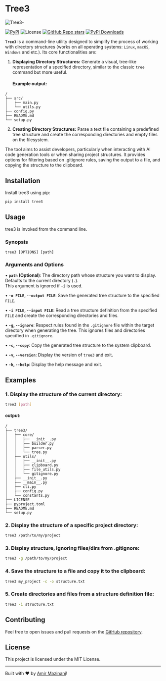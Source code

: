 # Tree3

![Tree3-](https://repository-images.githubusercontent.com/950726237/436e5063-14f9-42a0-923e-b22c8256ce1f)

[![PyPI](https://img.shields.io/pypi/v/tree3)](https://pypi.org/project/tree3/) ![License](https://img.shields.io/pypi/l/tree3) [![GitHub Repo stars](https://img.shields.io/github/stars/amirmazinani/tree3?style=flat&label=github%20stars&color=%2357d9a3)](https://github.com/amirmazinani/tree3) [![PyPI Downloads](https://static.pepy.tech/badge/tree3)](https://pepy.tech/projects/tree3)

**`Tree3`** is a command-line utility designed to simplify the process of working with directory structures (works on all operating systems: `Linux`, `macOS`, `Windows` and etc.). Its core functionalities are:
1. **Displaying Directory Structures:** Generate a visual, tree-like representation of a specified directory, similar to the classic `tree` command but more useful.
   #### Example output:
```
/
├── src/
│   ├── main.py
│   └── utils.py
├── config.py
├── README.md
└── setup.py
```

2. **Creating Directory Structures:** Parse a text file containing a predefined tree structure and create the corresponding directories and empty files on the filesystem.

The tool aims to assist developers, particularly when interacting with AI code generation tools or when sharing project structures. It provides options for filtering based on .gitignore rules, saving the output to a file, and copying the structure to the clipboard.

## Installation
Install tree3 using pip:

```bash
pip install tree3
```

## Usage

tree3 is invoked from the command line.

### Synopsis

```
tree3 [OPTIONS] [path]
```

### Arguments and Options

• **`path` (Optional)**: The directory path whose structure you want to display. Defaults to the current directory (`.`).<br>This argument is ignored if `-i` is used.

• **`-o FILE`, `--output FILE`**: Save the generated tree structure to the specified `FILE`.

• **`-i FILE`, `--input FILE`**: Read a tree structure definition from the specified `FILE` and create the corresponding directories and files.

• **`-g`, `--ignore`**: Respect rules found in the `.gitignore` file within the target directory when generating the tree. This ignores files and directories specified in `.gitignore`.

• **`-c`, `--copy`**: Copy the generated tree structure to the system clipboard.

• **`-v`, `--version`**: Display the version of `tree3` and exit.

• **`-h`, `--help`**: Display the help message and exit.

## Examples

### 1. Display the structure of the current directory:

```bash
tree3 [path]
```

#### output:

```
/
├── tree3/
│   ├── core/
│   │   ├── __init__.py
│   │   ├── builder.py
│   │   ├── parser.py
│   │   └── tree.py
│   ├── utils/
│   │   ├── __init__.py
│   │   ├── clipboard.py
│   │   ├── file_utils.py
│   │   └── gitignore.py
│   ├── __init__.py
│   ├── __main__.py
│   ├── cli.py
│   ├── config.py
│   └── constants.py
├── LICENSE
├── pyproject.toml
├── README.md
└── setup.py
```

### 2. Display the structure of a specific project directory:

```bash
tree3 /path/to/my/project
```

### 3. Display structure, ignoring files/dirs from .gitignore:

```bash
tree3 -g /path/to/my/project
```

### 4. Save the structure to a file and copy it to the clipboard:

```bash
tree3 my_project -c -o structure.txt
```

### 5. Create directories and files from a structure definition file:

```bash
tree3 -i structure.txt
```

## Contributing

Feel free to open issues and pull requests on the [GitHub repository](https://github.com/amirmazinani/tree3).

## License

This project is licensed under the MIT License.

---

Built with ♥ by [Amir Mazinani](https://amirmazinani.ir)!
